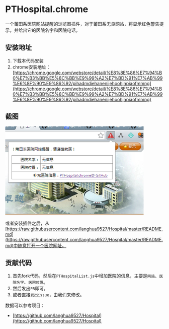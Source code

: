 # PTHospital.chrome

一个莆田系医院网站提醒的浏览器插件，对于莆田系无良网站，将显示红色警告提示，并给出它的医院名字和医院电话。

## 安装地址

1. 下载本代码安装
2. chrome安装地址：[https://chrome.google.com/webstore/detail/%E8%8E%86%E7%94%B0%E7%B3%BB%E5%8C%BB%E9%99%A2%E7%BD%91%E7%AB%99%E6%8F%90%E9%86%92/pihadmdiehanenijehoohjnpiaofmmng](https://chrome.google.com/webstore/detail/%E8%8E%86%E7%94%B0%E7%B3%BB%E5%8C%BB%E9%99%A2%E7%BD%91%E7%AB%99%E6%8F%90%E9%86%92/pihadmdiehanenijehoohjnpiaofmmng)

## 截图

![screenshot.png](screenshot.png)

或者安装插件之后，从[https://raw.githubusercontent.com/langhua9527/Hospital/master/README.md](https://raw.githubusercontent.com/langhua9527/Hospital/master/README.md)中随意打开一个医院网址。


## 贡献代码

1. 首先fork代码，然后在`PTHospitalList.js`中增加医院的信息，主要是`网站`、`医院名字`、`医院位置`。
2. 然后发出`PR`即可。
3. 或者直接`发出issue`，由我们来修改。

数据可以参考项目：

 - [https://github.com/langhua9527/Hospital](https://github.com/langhua9527/Hospital)
